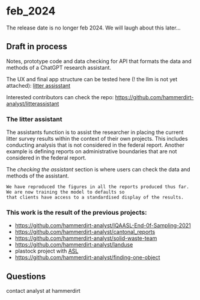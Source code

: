 # feb_2024

The release date is no longer feb 2024. We will laugh about this later...

## Draft in process

Notes, prototype code and data checking for API that formats the data and methods of a ChatGPT research assistant.

The UX and final app structure can be tested here (! the llm is not yet attached): [litter assisstant](https://litterassistant.streamlit.app/)

Interested contributors can check the repo: https://github.com/hammerdirt-analyst/litterassistant 

### The litter assistant

The assistants function is to assist the researcher in placing the current litter survey results within the context of their own projects. This includes conducting analysis that is not considered in the federal report. Another example is defining reports on administrative boundaries that are not considered in the federal report.

The _checking the assistant_ section is where users can check the data and methods of the assistant.

```{note}
We have reproduced the figures in all the reports produced thus far. We are now training the model to defaults so 
that clients have access to a standardised display of the results. 
```
### This work is the result of the previous projects:

* https://github.com/hammerdirt-analyst/IQAASL-End-0f-Sampling-2021
* https://github.com/hammerdirt-analyst/cantonal_reports
* https://github.com/hammerdirt-analyst/solid-waste-team
* https://github.com/hammerdirt-analyst/landuse
* plastock project with [ASL](https://asleman.org/)
* https://github.com/hammerdirt-analyst/finding-one-object

## Questions

contact analyst at hammerdirt
